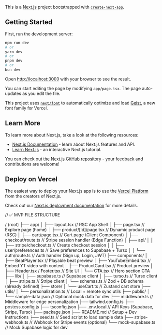 This is a [Next.js](https://nextjs.org) project bootstrapped with [`create-next-app`](https://nextjs.org/docs/app/api-reference/cli/create-next-app).

## Getting Started

First, run the development server:

```bash
npm run dev
# or
yarn dev
# or
pnpm dev
# or
bun dev
```

Open [http://localhost:3000](http://localhost:3000) with your browser to see the result.

You can start editing the page by modifying `app/page.tsx`. The page auto-updates as you edit the file.

This project uses [`next/font`](https://nextjs.org/docs/app/building-your-application/optimizing/fonts) to automatically optimize and load [Geist](https://vercel.com/font), a new font family for Vercel.

## Learn More

To learn more about Next.js, take a look at the following resources:

- [Next.js Documentation](https://nextjs.org/docs) - learn about Next.js features and API.
- [Learn Next.js](https://nextjs.org/learn) - an interactive Next.js tutorial.

You can check out [the Next.js GitHub repository](https://github.com/vercel/next.js) - your feedback and contributions are welcome!

## Deploy on Vercel

The easiest way to deploy your Next.js app is to use the [Vercel Platform](https://vercel.com/new?utm_medium=default-template&filter=next.js&utm_source=create-next-app&utm_campaign=create-next-app-readme) from the creators of Next.js.

Check out our [Next.js deployment documentation](https://nextjs.org/docs/app/building-your-application/deploying) for more details.

// ✅ MVP FILE STRUCTURE

/ (root)
├── app/
│   ├── layout.tsx                    // RSC App Shell
│   ├── page.tsx                      // Explore page (home)
│   ├── product/[id]/page.tsx         // Dynamic product page (RSC)
│   ├── cart/page.tsx                 // Cart page (Client Component)
│   ├── checkout/route.ts             // Stripe session handler (Edge Function)
│   ├── api/
│   │   ├── stripe/checkout.ts        // Create checkout session
│   │   ├── user/preferences.ts       // Save preferences to Supabase + Turso
│   │   └── auth/route.ts             // Auth handler (Sign up, Login, JWT)
├── components/
│   ├── BeatPlayer.tsx                // Playable beat preview
│   ├── YouTubeEmbed.tsx              // Embed YT video with context
│   ├── ProductCard.tsx               // Product preview
│   ├── Header.tsx / Footer.tsx       // Site UI
│   └── CTA.tsx                       // Hero section CTA
├── lib/
│   ├── supabase.ts                   // Supabase client
│   ├── turso.ts                      // Turso client
│   ├── stripe.ts                     // Stripe client
│   └── schemas.ts                    // Zod + DB schema (already defined)
├── store/
│   └── useCart.ts                    // Zustand cart store
├── utils/
│   └── personalization.ts            // Local + remote sync utils
├── public/
│   └── sample-data.json              // Optional mock data for dev
├── middleware.ts                     // Middleware for edge personalization
├── tailwind.config.ts
├── postcss.config.js
├── tsconfig.json
├── .env.local                        // API Keys (Supabase, Stripe, Turso)
├── package.json
├── README.md                         // Setup + Dev Instructions
├── seed.ts                           // Seed script to load sample data
├── stripe-webhook.ts                 // Webhook for Stripe events (optional)
└── mock-supabase.ts                  // Mock Supabase logic for dev